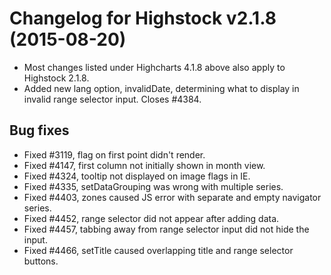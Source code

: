 # Changelog for Highstock v2.1.8 (2015-08-20)
        
- Most changes listed under Highcharts 4.1.8 above also apply to Highstock 2.1.8.
- Added new lang option, invalidDate, determining what to display in invalid range selector input. Closes #4384.

## Bug fixes
- Fixed #3119, flag on first point didn't render.
- Fixed #4147, first column not initially shown in month view.
- Fixed #4324, tooltip not displayed on image flags in IE.
- Fixed #4335, setDataGrouping was wrong with multiple series.
- Fixed #4403, zones caused JS error with separate and empty navigator series.
- Fixed #4452, range selector did not appear after adding data.
- Fixed #4457, tabbing away from range selector input did not hide the input.
- Fixed #4466, setTitle caused overlapping title and range selector buttons.